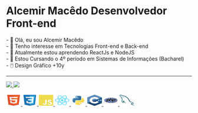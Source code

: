 <h1>Alcemir Macêdo Desenvolvedor Front-end</h1>
- 👋 Olá, eu sou Alcemir Macêdo<br/>
- 👀 Tenho interesse em Tecnologias Front-end e Back-end<br/>
- 🌱 Atualmente estou aprendendo ReactJs e NodeJS<br/>
- 📜 Estou Cursando o 4º período em Sistemas de Informações (Bacharel)<br/>
- 🖱️  Design Gráfico +10y<br/>
<hr>
<div align="left">
  <a href="https://github.com/AlcemirMacedo">
  <img height="180em" src="https://github-readme-stats.vercel.app/api?username=AlcemirMacedo&show_icons=true&theme=gruvbox&include_all_commits=true&count_private=true"/>
  <img height="180em" src="https://github-readme-stats.vercel.app/api/top-langs/?username=AlcemirMacedo&layout=compact&langs_count=7&theme=gruvbox"/>
</div>
<div style="display: inline_block"><br>  
  <img alt="HTML" height="30" width="40" src="https://raw.githubusercontent.com/devicons/devicon/master/icons/html5/html5-original.svg">
  <img alt="CSS" height="30" width="40" src="https://raw.githubusercontent.com/devicons/devicon/master/icons/css3/css3-original.svg">
  <img alt="Js" height="30" width="40" src="https://raw.githubusercontent.com/devicons/devicon/master/icons/javascript/javascript-plain.svg">
  <img alt="React" height="30" width="40" src="https://raw.githubusercontent.com/devicons/devicon/master/icons/react/react-original.svg">
  <img alt="Python" height="30" width="40" src="https://raw.githubusercontent.com/devicons/devicon/master/icons/python/python-original.svg">
  <img alt="C#" height="30" width="40" src="https://github.com/AlcemirMacedo/AlcemirMacedo/blob/main/c.svg">
  <img alt="PHP" height="30" width="40" src="https://github.com/AlcemirMacedo/AlcemirMacedo/blob/main/php.svg">
  <img alt="Mysql" height="30" width="40" src="https://github.com/AlcemirMacedo/AlcemirMacedo/blob/main/mysql-6.svg">
</div>
  
  
